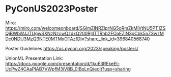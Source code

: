 # PyConUS2023Poster


Miro: https://miro.com/welcomeonboard/SGlmZlNRZlprNG5oRmZkMlVtNU5PT1ZSQjBWbWJJTUgwSXNzNzcwQzdxQ200RjlITTRhb2FOaEZiN3pCbk5nZ3wzMDc0NDU3MzQ3NTE0MTMxOTAzfDI=?share_link_id=396840568740

Poster Guidelines
https://us.pycon.org/2023/speaking/posters/

UnionML Presentation Link: 
https://docs.google.com/presentation/d/1kuE3REkeEt-UcPwZ4CAaPIAB7VWpfM3iVBB_0IBeLnQ/edit?usp=sharing
